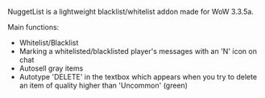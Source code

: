 NuggetList is a lightweight blacklist/whitelist addon made for WoW 3.3.5a. 

Main functions:
- Whitelist/Blacklist
- Marking a whitelisted/blacklisted player's messages with an 'N' icon on chat
- Autosell gray items
- Autotype 'DELETE' in the textbox which appears when you try to delete an item of quality higher than 'Uncommon' (green)
